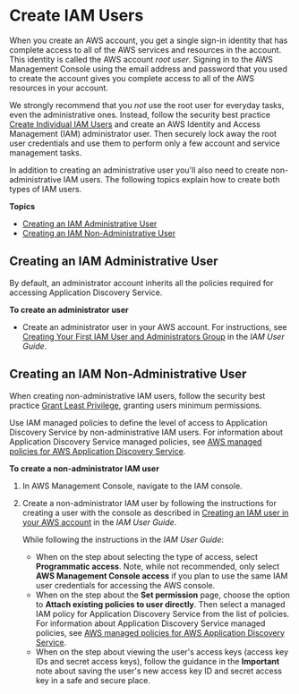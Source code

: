 # Create IAM Users<a name="setting-up-iam"></a>

When you create an AWS account, you get a single sign\-in identity that has complete access to all of the AWS services and resources in the account\. This identity is called the AWS account *root user*\. Signing in to the AWS Management Console using the email address and password that you used to create the account gives you complete access to all of the AWS resources in your account\. 

We strongly recommend that you *not* use the root user for everyday tasks, even the administrative ones\. Instead, follow the security best practice [Create Individual IAM Users](https://docs.aws.amazon.com/IAM/latest/UserGuide/best-practices.html#create-iam-users) and create an AWS Identity and Access Management \(IAM\) administrator user\. Then securely lock away the root user credentials and use them to perform only a few account and service management tasks\.

In addition to creating an administrative user you'll also need to create non\-administrative IAM users\. The following topics explain how to create both types of IAM users\.

**Topics**
+ [Creating an IAM Administrative User](#setting-up-iam-admin)
+ [Creating an IAM Non\-Administrative User](#setting-up-iam-non-admin)

## Creating an IAM Administrative User<a name="setting-up-iam-admin"></a>

By default, an administrator account inherits all the policies required for accessing Application Discovery Service\.

**To create an administrator user**
+ Create an administrator user in your AWS account\. For instructions, see [Creating Your First IAM User and Administrators Group](https://docs.aws.amazon.com/IAM/latest/UserGuide/getting-started_create-admin-group.html) in the *IAM User Guide*\.

## Creating an IAM Non\-Administrative User<a name="setting-up-iam-non-admin"></a>

When creating non\-administrative IAM users, follow the security best practice [ Grant Least Privilege](https://docs.aws.amazon.com/IAM/latest/UserGuide/best-practices.html#grant-least-privilege), granting users minimum permissions\. 

Use IAM managed policies to define the level of access to Application Discovery Service by non\-administrative IAM users\. For information about Application Discovery Service managed policies, see [AWS managed policies for AWS Application Discovery Service](security-iam-awsmanpol.md)\.

**To create a non\-administrator IAM user**

1. In AWS Management Console, navigate to the IAM console\.

1. Create a non\-administrator IAM user by following the instructions for creating a user with the console as described in [Creating an IAM user in your AWS account](https://docs.aws.amazon.com/IAM/latest/UserGuide/id_users_create.html) in the *IAM User Guide*\. 

   While following the instructions in the *IAM User Guide*:
   + When on the step about selecting the type of access, select **Programmatic access**\. Note, while not recommended, only select **AWS Management Console access** if you plan to use the same IAM user credentials for accessing the AWS console\. 
   + When on the step about the **Set permission** page, choose the option to **Attach existing policies to user directly**\. Then select a managed IAM policy for Application Discovery Service from the list of policies\. For information about Application Discovery Service managed policies, see [AWS managed policies for AWS Application Discovery Service](security-iam-awsmanpol.md)\.
   + When on the step about viewing the user's access keys \(access key IDs and secret access keys\), follow the guidance in the **Important** note about saving the user's new access key ID and secret access key in a safe and secure place\. 